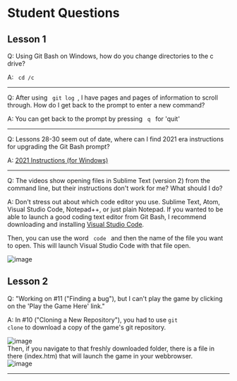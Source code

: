 # Student Questions

## Lesson 1

Q: Using Git Bash on Windows, how do you change directories to the c drive?

A: <code> cd /c </code>
<hr>

Q: After using <code> git log </code>, I have pages and pages of information to scroll through. How do I get back to the prompt to enter a new command?

A: You can get back to the prompt by pressing <code> q </code> for 'quit'
<hr>
Q: Lessons 28-30 seem out of date, where can I find 2021 era instructions for upgrading the Git Bash prompt? 

A: <a href="https://github.com/ekn394/KPL-Intro-to-Git-and-GitHub/blob/main/upgrade-git-bash-prompt.md" target="_blank"> 2021 Instructions (for Windows)</a>
<hr>
Q: The videos show opening files in Sublime Text (version 2) from the command line, but their instructions don't work for me? What should I do?  

A: Don't stress out about which code editor you use. Sublime Text, Atom, Visual Studio Code, Notepad++, or just plain Notepad. 
If you wanted to be able to launch a good coding text editor from Git Bash, I recommend downloading and installing <a href="https://code.visualstudio.com/" target="_blank"> Visual Studio Code</a>. 
<p>Then, you can use the word <code> code </code> and then the name of the file you want to open. This will launch Visual Studio Code with that file open. 

![image](https://user-images.githubusercontent.com/12129459/131731162-9b1be166-72cf-4d64-a1e4-7a7e3410f61a.png)


## Lesson 2

Q: "Working on #11 ("Finding a bug"), but I can't play the game by clicking on the 'Play the Game Here' link."

A: In #10 ("Cloning a New Repository"), you had to use <code>git clone</code> to download a copy of the game's git repository.

![image](https://user-images.githubusercontent.com/12129459/131723143-3a9ec536-1319-4321-a11a-48ff329f04a8.png)
<br>
Then, if you navigate to that freshly downloaded folder, there is a file in there (index.htm) that will launch the game in your webbrowser. 
<br>
![image](https://user-images.githubusercontent.com/12129459/131723227-7757eb33-f6eb-40da-a75f-f73279e4a0ea.png)

<hr>
